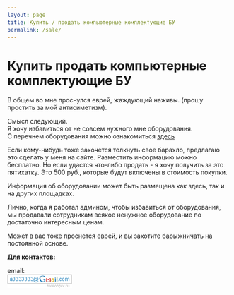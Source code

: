 ```yaml
---
layout: page
title: Купить / продать компьютерные комплектующие БУ
permalink: /sale/
---
```


# Купить продать компьютерные комплектующие БУ

В общем во мне проснулся еврей, жаждующий наживы. (прошу простить за мой антисиметизм).

Смысл следующий.  
Я хочу избавиться от не совсем нужного мне оборудования.  
С перечнем оборудования можно ознакомиться <a href="http://konfiskat.org/sale/">здесь</a>

Если кому-нибудь тоже захочется толкнуть свое барахло, предлагаю это сделать у меня на сайте.
Разместить информацию можно бесплатно. Но если удастся что-либо продать - я хочу получить за это пятихатку. Это 500 руб., которые будут включены в стоимость покупки.

Информация об оборудовании может быть размещена как здесь, так и на других площадках.

Лично, когда я работал админом, чтобы избавиться от оборудования, мы продавали сотрудникам всякое ненужное оборудование по достаточно интересным ценам.

Может в вас тоже проснется еврей, и вы захотите барыжничать на постоянной основе.


**Для контактов:**

email:  
![Marley](/img/a3333333mail.gif "Marley")
